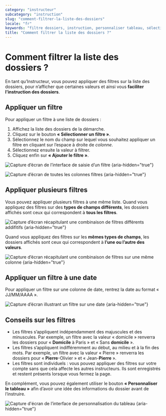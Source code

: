 ```yaml
---
category: "instructeur"
subcategory: "instruction"
slug: "comment-filtrer-la-liste-des-dossiers"
locale: "fr"
keywords: "filtre dossiers, instruction, personnaliser tableau, sélection filtre"
title: "Comment filtrer la liste des dossiers ?"
---
```


# Comment filtrer la liste des dossiers ?

En tant qu’Instructeur, vous pouvez appliquer des filtres sur la liste des dossiers, pour n’afficher que certaines valeurs et ainsi vous **faciliter l’instruction des dossiers**.

## Appliquer un filtre

Pour appliquer un filtre à une liste de dossiers :

1. Affichez la liste des dossiers de la démarche.
2. Cliquez sur le bouton **« Sélectionner un filtre »**.
3. Sélectionnez le nom du champ sur lequel vous souhaitez appliquer un filtre en cliquant sur l’espace à droite de *colonne*.
4. Sélectionnez ensuite la valeur à filtrer.
5. Cliquez enfin sur **« Ajouter le filtre »**.

![Capture d’écran de l’interface de saisie d’un filtre {aria-hidden="true"}](faq/instructeur-filtres-dropdown.png)

![Capture d’écran de toutes les colonnes filtres {aria-hidden="true"}](faq/instructeur-filtres-list.png)

## Appliquer plusieurs filtres

Vous pouvez appliquer plusieurs filtres à une même liste. Quand vous appliquez des filtres sur des **types de champs différents**, les dossiers affichés sont ceux qui correspondent à **tous les filtres**.

![Capture d’écran récapitulant une combinaison de filtres différents addifitifs {aria-hidden="true"}](faq/instructeur-filtres-and.png)

Quand vous appliquez des filtres sur les **mêmes types de champs**, les dossiers affichés sont ceux qui correspondent à **l’une ou l’autre des valeurs**.

![Capture d’écran récapitulant une combinaison de filtres sur une même colonne {aria-hidden="true"}](faq/instructeur-filtres-or.png)

## Appliquer un filtre à une date

Pour appliquer un filtre sur une colonne de date, rentrez la date au format « JJ/MM/AAAA ».

![Capture d’écran illustrant un filtre sur une date {aria-hidden="true"}](faq/instructeur-filtres-date.png)

## Conseils sur les filtres

- Les filtres s’appliquent indépendamment des majuscules et des minuscules. Par exemple, un filtre avec la valeur « domicile » renverra les dossiers pour « **Domicile** à Paris » et « Sans **domicile** ».
- Les filtres s’appliquent indifféremment au début, au milieu et à la fin des mots. Par exemple, un filtre avec la valeur « Pierre » renverra les dossiers pour « **Pierre**-Olivier » et « Jean-**Pierre** ».
- Les filtres sont individuels : vous pouvez appliquer des filtres sur votre compte sans que cela affecte les autres instructeurs. Ils sont enregistrés et restent présents lorsque vous fermez la page.

En complément, vous pouvez également utiliser le bouton **« Personnaliser le tableau »** afin d’avoir une idée des informations du dossier avant de l’instruire.

![Capture d'écran de l’interface de personnalisation du tableau {aria-hidden="true"}](faq/instructeur-dossiers-list-header.png)
